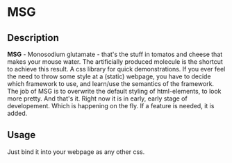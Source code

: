 # MSG

## Description
__MSG__ - Monosodium glutamate - that's the stuff in tomatos and cheese that makes your mouse water. The artificially produced molecule is the shortcut to achieve this result. A css library for quick demonstrations. If you ever feel the need to throw some style at a (static) webpage, you have to decide which framework to use, and learn/use the semantics of the framework. The job of MSG is to overwrite the default styling of html-elements, to look more pretty. And that's it. Right now it is in early, early stage of developement. Which is happening on the fly. If a feature is needed, it is added.

## Usage
Just bind it into your webpage as any other css.
